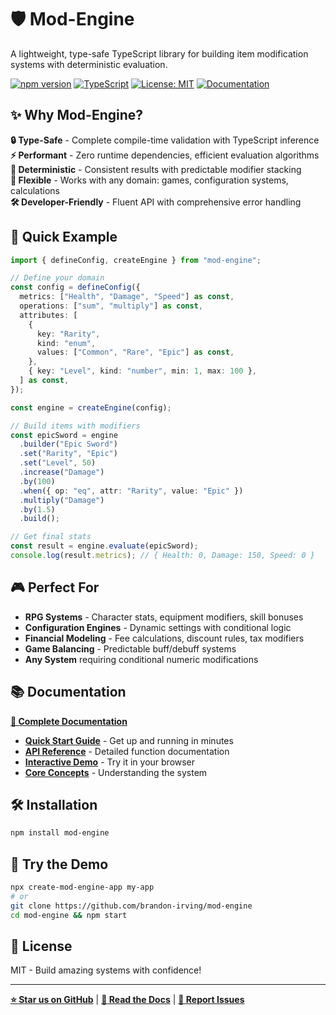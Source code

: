 # 🛡️ Mod-Engine

A lightweight, type-safe TypeScript library for building item modification systems with deterministic evaluation.

[![npm version](https://badge.fury.io/js/mod-engine.svg)](https://badge.fury.io/js/mod-engine)
[![TypeScript](https://img.shields.io/badge/TypeScript-007ACC?logo=typescript&logoColor=white)](https://www.typescriptlang.org/)
[![License: MIT](https://img.shields.io/badge/License-MIT-yellow.svg)](https://opensource.org/licenses/MIT)
[![Documentation](https://img.shields.io/badge/docs-available-brightgreen)](https://brandon-irving.github.io/mod-engine/)

## ✨ Why Mod-Engine?

**🔒 Type-Safe** - Complete compile-time validation with TypeScript inference  
**⚡ Performant** - Zero runtime dependencies, efficient evaluation algorithms  
**🎯 Deterministic** - Consistent results with predictable modifier stacking  
**🧩 Flexible** - Works with any domain: games, configuration systems, calculations  
**🛠️ Developer-Friendly** - Fluent API with comprehensive error handling

## 🚀 Quick Example

```typescript
import { defineConfig, createEngine } from "mod-engine";

// Define your domain
const config = defineConfig({
  metrics: ["Health", "Damage", "Speed"] as const,
  operations: ["sum", "multiply"] as const,
  attributes: [
    {
      key: "Rarity",
      kind: "enum",
      values: ["Common", "Rare", "Epic"] as const,
    },
    { key: "Level", kind: "number", min: 1, max: 100 },
  ] as const,
});

const engine = createEngine(config);

// Build items with modifiers
const epicSword = engine
  .builder("Epic Sword")
  .set("Rarity", "Epic")
  .set("Level", 50)
  .increase("Damage")
  .by(100)
  .when({ op: "eq", attr: "Rarity", value: "Epic" })
  .multiply("Damage")
  .by(1.5)
  .build();

// Get final stats
const result = engine.evaluate(epicSword);
console.log(result.metrics); // { Health: 0, Damage: 150, Speed: 0 }
```

## 🎮 Perfect For

- **RPG Systems** - Character stats, equipment modifiers, skill bonuses
- **Configuration Engines** - Dynamic settings with conditional logic
- **Financial Modeling** - Fee calculations, discount rules, tax modifiers
- **Game Balancing** - Predictable buff/debuff systems
- **Any System** requiring conditional numeric modifications

## 📚 Documentation

**[📖 Complete Documentation](https://brandon-irving.github.io/mod-engine/)**

- **[Quick Start Guide](https://brandon-irving.github.io/mod-engine/docs/quick-start)** - Get up and running in minutes
- **[API Reference](https://brandon-irving.github.io/mod-engine/docs/api/overview)** - Detailed function documentation
- **[Interactive Demo](https://brandon-irving.github.io/mod-engine/docs/examples/nextjs-demo)** - Try it in your browser
- **[Core Concepts](https://brandon-irving.github.io/mod-engine/docs/concepts/overview)** - Understanding the system

## 🛠️ Installation

```bash
npm install mod-engine
```

## 🎯 Try the Demo

```bash
npx create-mod-engine-app my-app
# or
git clone https://github.com/brandon-irving/mod-engine
cd mod-engine && npm start
```

## 📝 License

MIT - Build amazing systems with confidence!

---

**[⭐ Star us on GitHub](https://github.com/brandon-irving/mod-engine)** | **[📖 Read the Docs](https://brandon-irving.github.io/mod-engine/)** | **[🐛 Report Issues](https://github.com/brandon-irving/mod-engine/issues)**
